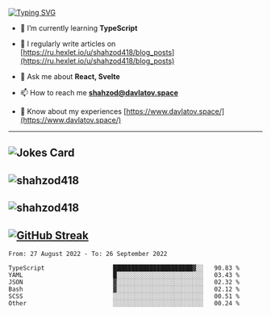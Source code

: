 [![Typing SVG](https://readme-typing-svg.herokuapp.com?font=Turret+Road&height=30&lines=HI!+I%60m+Frontend+Developer)](https://git.io/typing-svg)

- 🌱 I’m currently learning **TypeScript**

- 📝 I regularly write articles on [https://ru.hexlet.io/u/shahzod418/blog_posts](https://ru.hexlet.io/u/shahzod418/blog_posts)

- 💬 Ask me about **React, Svelte**

- 📫 How to reach me **shahzod@davlatov.space**

- 📄 Know about my experiences [https://www.davlatov.space/](https://www.davlatov.space/)

---
![Jokes Card](https://readme-jokes.vercel.app/api?theme=radical)
---
![shahzod418](https://github-readme-stats.vercel.app/api/top-langs?username=shahzod418&show_icons=true&theme=radical&locale=en&layout=compact)
---
![shahzod418](https://github-readme-stats.vercel.app/api?username=shahzod418&show_icons=true&theme=radical&locale=en&count_private=true)
---
[![GitHub Streak](http://github-readme-streak-stats.herokuapp.com?user=shahzod418&theme=radical&date_format=M%20j%5B%2C%20Y%5D)](https://git.io/streak-stats)
---
<!--START_SECTION:waka-->

```text
From: 27 August 2022 - To: 26 September 2022

TypeScript                   ██████████████████████▓░░   90.83 %
YAML                         █░░░░░░░░░░░░░░░░░░░░░░░░   03.43 %
JSON                         ▓░░░░░░░░░░░░░░░░░░░░░░░░   02.32 %
Bash                         ▓░░░░░░░░░░░░░░░░░░░░░░░░   02.12 %
SCSS                         ░░░░░░░░░░░░░░░░░░░░░░░░░   00.51 %
Other                        ░░░░░░░░░░░░░░░░░░░░░░░░░   00.24 %
```

<!--END_SECTION:waka-->
